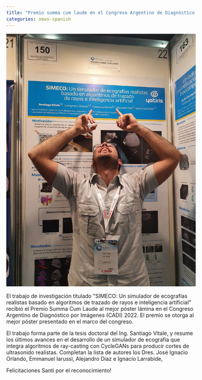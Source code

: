 ```yaml
---
title: "Premio summa cum laude en el Congreso Argentino de Diagnóstico por Imágenes 2022"
categories: news-spanish
---
```


<div class="image-post-container">
    <img src="/images/news/santi_premio_cadi.jpg" title="Premio CADI 2022" />
</div>

El trabajo de investigación titulado "SIMECO: Un simulador de ecografías realistas basado en algoritmos de trazado de rayos e inteligencia artificial" recibió el Premio Summa Cum Laude al mejor póster lámina en el Congreso Argentino de Diagnóstico por Imágenes (CADI) 2022. 
El premio se otorga al mejor póster presentado en el marco del congreso.

El trabajo forma parte de la tesis doctoral del Ing. Santiago Vitale, y resume los últimos avances en el desarrollo de un simulador de ecografía que integra algoritmos de ray-casting con CycleGANs para producir cortes de ultrasonido realistas. Completan la lista de autores los Dres. José Ignacio Orlando, Emmanuel Iarussi, Alejandro Díaz e Ignacio Larrabide,

Felicitaciones Santi por el reconocimiento!
